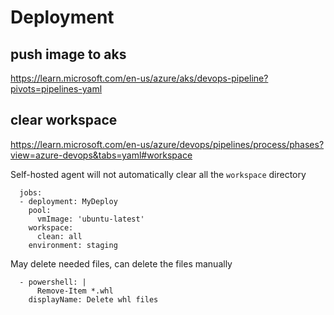 # Deployment

## push image to aks
https://learn.microsoft.com/en-us/azure/aks/devops-pipeline?pivots=pipelines-yaml

## clear workspace
https://learn.microsoft.com/en-us/azure/devops/pipelines/process/phases?view=azure-devops&tabs=yaml#workspace

Self-hosted agent will not automatically clear all the `workspace` directory
```
  jobs:
  - deployment: MyDeploy
    pool:
      vmImage: 'ubuntu-latest'
    workspace:
      clean: all
    environment: staging
```

May delete needed files, can delete the files manually
```
  - powershell: |
      Remove-Item *.whl
    displayName: Delete whl files
```

